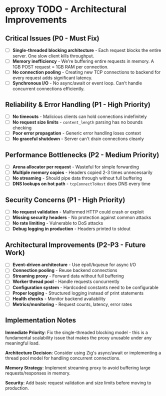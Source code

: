 # eproxy TODO - Architectural Improvements

## Critical Issues (P0 - Must Fix)

- [ ] **Single-threaded blocking architecture** - Each request blocks the entire server. One slow client kills throughput.
- [ ] **Memory inefficiency** - We're buffering entire requests in memory. A 1GB POST request = 1GB RAM per connection.
- [ ] **No connection pooling** - Creating new TCP connections to backend for every request adds significant latency.
- [ ] **Synchronous I/O** - No async/await or event loop. Can't handle concurrent connections efficiently.

## Reliability & Error Handling (P1 - High Priority)

- [ ] **No timeouts** - Malicious clients can hold connections indefinitely
- [ ] **No request size limits** - `content_length` parsing has no bounds checking
- [ ] **Poor error propagation** - Generic error handling loses context
- [ ] **No graceful shutdown** - Server can't drain connections cleanly

## Performance Bottlenecks (P2 - Medium Priority)

- [ ] **Arena allocator per request** - Wasteful for simple forwarding
- [ ] **Multiple memory copies** - Headers copied 2-3 times unnecessarily
- [ ] **No streaming** - Should pipe data through without full buffering
- [ ] **DNS lookups on hot path** - `tcpConnectToHost` does DNS every time

## Security Concerns (P1 - High Priority)

- [ ] **No request validation** - Malformed HTTP could crash or exploit
- [ ] **Missing security headers** - No protection against common attacks
- [ ] **No rate limiting** - Vulnerable to DoS attacks
- [ ] **Debug logging in production** - Headers printed to stdout

## Architectural Improvements (P2-P3 - Future Work)

- [ ] **Event-driven architecture** - Use epoll/kqueue for async I/O
- [ ] **Connection pooling** - Reuse backend connections
- [ ] **Streaming proxy** - Forward data without full buffering
- [ ] **Worker thread pool** - Handle requests concurrently
- [ ] **Configuration system** - Hardcoded constants need to be configurable
- [ ] **Proper logging** - Structured logging instead of print statements
- [ ] **Health checks** - Monitor backend availability
- [ ] **Metrics/monitoring** - Request counts, latency, error rates

## Implementation Notes

**Immediate Priority**: Fix the single-threaded blocking model - this is a fundamental scalability issue that makes the proxy unusable under any meaningful load.

**Architecture Decision**: Consider using Zig's async/await or implementing a thread pool model for handling concurrent connections.

**Memory Strategy**: Implement streaming proxy to avoid buffering large requests/responses in memory.

**Security**: Add basic request validation and size limits before moving to production.